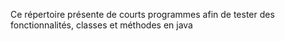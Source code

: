 Ce répertoire présente de courts programmes afin de tester des fonctionnalités, classes et méthodes en java

